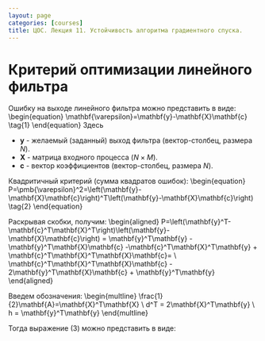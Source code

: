 ```yaml
---
layout: page
categories: [courses]
title: ЦОС. Лекция 11. Устойчивость алгоритма градиентного спуска.
---
```


# Критерий оптимизации линейного фильтра

Ошибку на выходе линейного фильтра можно представить в виде:
\begin{equation}
\mathbf{\varepsilon}=\mathbf{y}-\mathbf{X}\mathbf{c} \tag{1}
\end{equation}
Здесь 
* $\mathbf{y}$ - желаемый (заданный) выход фильтра (вектор-столбец, размера $N$).
* $\mathbf{X}$ - матрица входного процесса ($N\times M$).
* $\mathbf{c}$ - вектор коэффициентов (вектор-столбец, размера $N$).

Квадритичный критерий (сумма квадратов ошибок):
\begin{equation}
P=\pmb{\varepsilon}^2=\left(\mathbf{y}-\mathbf{X}\mathbf{c}\right)^T\left(\mathbf{y}-\mathbf{X}\mathbf{c}\right) \tag{2}
\end{equation}

Раскрывая скобки, получим:
\begin{aligned}
P=\left(\mathbf{y}^T-\mathbf{c}^T\mathbf{X}^T\right)\left(\mathbf{y}-\mathbf{X}\mathbf{c}\right) = 
\mathbf{y}^T\mathbf{y} - \mathbf{y}^T\mathbf{X}\mathbf{c} -\mathbf{c}^T\mathbf{X}^T\mathbf{y} + \mathbf{c}^T\mathbf{X}^T\mathbf{X}\mathbf{c}= \\ 
\mathbf{c}^T\mathbf{X}^T\mathbf{X}\mathbf{c} - 2\mathbf{y}^T\mathbf{X}\mathbf{c} + \mathbf{y}^T\mathbf{y}
\end{aligned}

Введем обозначения:
\begin{multline}
\frac{1}{2}\mathbf{A}=\mathbf{X}^T\mathbf{X} \\
d^T = 2\mathbf{X}^T\mathbf{y} \\
h = \mathbf{y}^T\mathbf{y}
\end{multline}

Тогда выражение (3) можно представить в виде:


